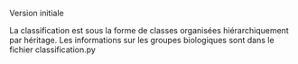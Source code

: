 Version initiale

La classification est sous la forme de classes organisées hiérarchiquement par héritage.
Les informations sur les groupes biologiques sont dans le fichier classification.py

